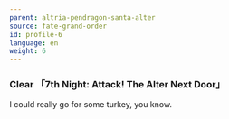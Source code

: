 ```yaml
---
parent: altria-pendragon-santa-alter
source: fate-grand-order
id: profile-6
language: en
weight: 6
---
```


### Clear 「7th Night: Attack! The Alter Next Door」

I could really go for some turkey, you know.
